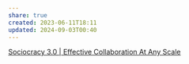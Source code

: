 ```yaml
---
share: true
created: 2023-06-11T18:11
updated: 2024-09-03T00:40
---
```

[Sociocracy 3.0 | Effective Collaboration At Any Scale](https://sociocracy30.org/)
